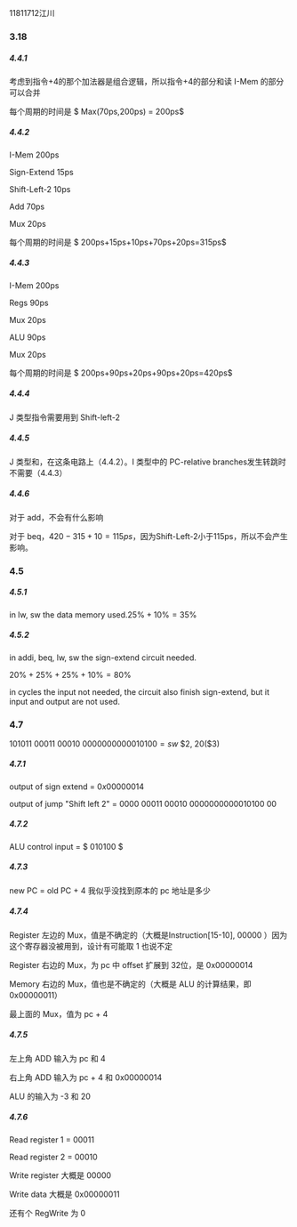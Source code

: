11811712江川

### 3.18

##### 4.4.1

考虑到指令+4的那个加法器是组合逻辑，所以指令+4的部分和读 I-Mem 的部分可以合并

每个周期的时间是 $ Max(70ps,200ps) = 200ps$

##### 4.4.2

I-Mem 200ps

Sign-Extend 15ps

Shift-Left-2 10ps

Add 70ps

Mux 20ps

每个周期的时间是 $ 200ps+15ps+10ps+70ps+20ps=315ps$

##### 4.4.3

I-Mem 200ps

Regs 90ps

Mux 20ps

ALU 90ps

Mux 20ps

每个周期的时间是 $ 200ps+90ps+20ps+90ps+20ps=420ps$

##### 4.4.4

J 类型指令需要用到 Shift-left-2

##### 4.4.5

J 类型和，在这条电路上（4.4.2）。I 类型中的 PC-relative branches发生转跳时不需要（4.4.3）

##### 4.4.6

对于 add，不会有什么影响

对于 beq，$420-315+10=115ps$，因为Shift-Left-2小于115ps，所以不会产生影响。

### 4.5

##### 4.5.1

in lw, sw the data memory used.$25\%+10\%=35\%$

##### 4.5.2

in addi, beq, lw, sw the sign-extend circuit needed.

$20\%+25\%+25\%+10\%=80\%$

in cycles the input not needed, the circuit also finish sign-extend, but it input and output are not used.

### 4.7

$101011\ 00011\ 00010\ 0000000000010100 = sw\ \$2,\ 20(\$3)$

##### 4.7.1

output of sign extend = $0x00000014$

output of jump "Shift left 2" = $0000\ 00011\ 00010\ 0000000000010100\ 00$

##### 4.7.2

ALU control input = $ 010100 $

##### 4.7.3

new PC = old PC + 4 我似乎没找到原本的 pc 地址是多少

##### 4.7.4

Register 左边的 Mux，值是不确定的（大概是Instruction[15-10], 00000 ）因为这个寄存器没被用到，设计有可能取 1 也说不定

Register 右边的 Mux，为 pc 中 offset 扩展到 32位，是 0x00000014

Memory 右边的 Mux，值也是不确定的（大概是 ALU 的计算结果，即 0x00000011）

最上面的 Mux，值为 pc + 4

##### 4.7.5

左上角 ADD 输入为 pc 和 4

右上角 ADD 输入为 pc + 4 和 0x00000014

ALU 的输入为 -3 和 20

##### 4.7.6

Read register 1 = 00011

Read register 2 = 00010

Write register 大概是 00000 

Write data 大概是 0x00000011

还有个 RegWrite 为 0